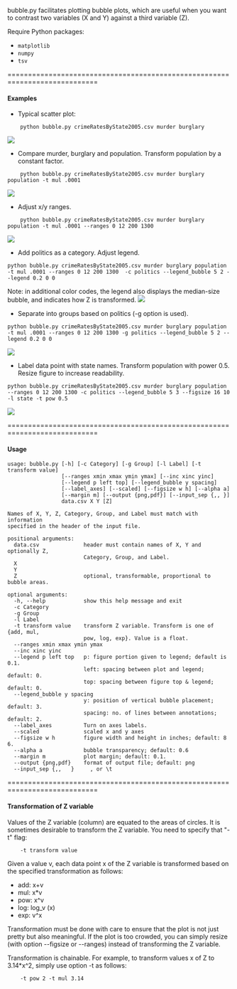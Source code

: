 bubble.py facilitates plotting bubble plots, which are useful when you 
want to contrast two variables (X and Y) against a third variable (Z).

Require Python packages:
- `matplotlib`
- `numpy`
- `tsv`

============================================================================

#### Examples

+ Typical scatter plot:
```
	python bubble.py crimeRatesByState2005.csv murder burglary
```
<img src="output/ex1.png">

+ Compare murder, burglary and population.  Transform population by a constant factor.
```
	python bubble.py crimeRatesByState2005.csv murder burglary population -t mul .0001
```
<img src="output/ex2.png">

+ Adjust x/y ranges.
```
	python bubble.py crimeRatesByState2005.csv murder burglary population -t mul .0001 --ranges 0 12 200 1300
```
<img src="output/ex3.png">

+ Add politics as a category.  Adjust legend.
```
python bubble.py crimeRatesByState2005.csv murder burglary population -t mul .0001 --ranges 0 12 200 1300  -c politics --legend_bubble 5 2 --legend 0.2 0 0
```
Note: in additional color codes, the legend also displays the median-size bubble, and indicates how Z is transformed.
<img src="output/ex4.png">

+ Separate into groups based on politics (-g option is used).
```
python bubble.py crimeRatesByState2005.csv murder burglary population -t mul .0001 --ranges 0 12 200 1300 -g politics --legend_bubble 5 2 --legend 0.2 0 0
```
<img src="output/ex5.png">

+ Label data point with state names.  Transform population with power 0.5. Resize figure to increase readability.
```
python bubble.py crimeRatesByState2005.csv murder burglary population --ranges 0 12 200 1300 -c politics --legend_bubble 5 3 --figsize 16 10 -l state -t pow 0.5
```
<img src="output/ex6.png">

============================================================================

#### Usage
```
usage: bubble.py [-h] [-c Category] [-g Group] [-l Label] [-t transform value]
                 [--ranges xmin xmax ymin ymax] [--inc xinc yinc]
                 [--legend p left top] [--legend_bubble y spacing]
                 [--label_axes] [--scaled] [--figsize w h] [--alpha a]
                 [--margin m] [--output {png,pdf}] [--input_sep {,,	}]
                 data.csv X Y [Z]

Names of X, Y, Z, Category, Group, and Label must match with information
specified in the header of the input file.

positional arguments:
  data.csv              header must contain names of X, Y and optionally Z,
                        Category, Group, and Label.
  X
  Y
  Z                     optional, transformable, proportional to bubble areas.

optional arguments:
  -h, --help            show this help message and exit
  -c Category
  -g Group
  -l Label
  -t transform value    transform Z variable. Transform is one of {add, mul,
                        pow, log, exp}. Value is a float.
  --ranges xmin xmax ymin ymax
  --inc xinc yinc
  --legend p left top   p: figure portion given to legend; default is 0.1.
                        left: spacing between plot and legend; default: 0.
                        top: spacing between figure top & legend; default: 0.
  --legend_bubble y spacing
                        y: position of vertical bubble placement; default: 3.
                        spacing: no. of lines between annotations; default: 2.
  --label_axes          Turn on axes labels.
  --scaled              scaled x and y axes
  --figsize w h         figure width and height in inches; default: 8 6.
  --alpha a             bubble transparency; default: 0.6
  --margin m            plot margin; default: 0.1.
  --output {png,pdf}    format of output file; default: png
  --input_sep {,,	}     , or \t
```

============================================================================

#### Transformation of Z variable

Values of the Z variable (column) are equated to the areas of circles.  It is
sometimes desirable to transform the Z variable.  You need to specify that "-t" flag:

```
	-t transform value
```

Given a value v, each data point x of the Z variable is transformed based on the 
specified transformation as follows:

- add: x+v
- mul: x*v
- pow: x^v
- log: log_v (x)
- exp: v^x

Transformation must be done with care to ensure that the plot is not just pretty but also meaningful.
If the plot is too crowded, you can simply resize (with option --figsize or --ranges) instead of 
transforming the Z variable.

Transformation is chainable.  For example, to transform values x of Z to  3.14*x^2, simply use
option -t as follows:

```
	-t pow 2 -t mul 3.14
```
